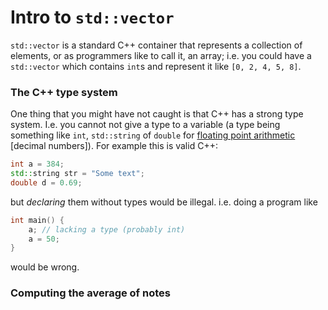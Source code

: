 # Intro to `std::vector`
`std::vector` is a standard C++ container that represents a collection of elements, or as programmers like to call it, an array; i.e. you could have a `std::vector` which contains `int`s and represent it like `[0, 2, 4, 5, 8]`.
### The C++ type system
One thing that you might have not caught is that C++ has a strong type system. I.e. you cannot not give a type to a variable (a type being something like `int`, `std::string` of `double` for [floating point arithmetic](https://en.wikipedia.org/wiki/Floating-point_arithmetic) [decimal numbers]). For example this is valid C++:
```cpp
int a = 384;
std::string str = "Some text";
double d = 0.69;
```
but _declaring_ them without types would be illegal. i.e. doing a program like
```cpp
int main() {
    a; // lacking a type (probably int)
    a = 50;
}
```
would be wrong.
### Computing the average of notes
